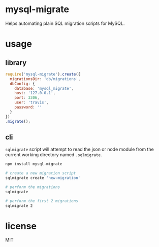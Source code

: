 # mysql-migrate

Helps automating plain SQL migration scripts for MySQL.

# usage

## library

```javascript
require('mysql-migrate').create({
  migrationsDir: 'db/migrations',
  dbConfig: {
    database: 'mysql_migrate',
    host: '127.0.0.1',
    port: 3306,
    user: 'travis',
    password: ''
  }
})
.migrate();
```

## cli

`sqlmigrate` script will attempt to read the json or node module from the
current working directory named `.sqlmigrate`.

```bash
npm install mysql-migrate

# create a new migration script
sqlmigrate create 'new-migration'

# perform the migrations
sqlmigrate

# perform the first 2 migrations
sqlmigrate 2
```

# license

MIT
